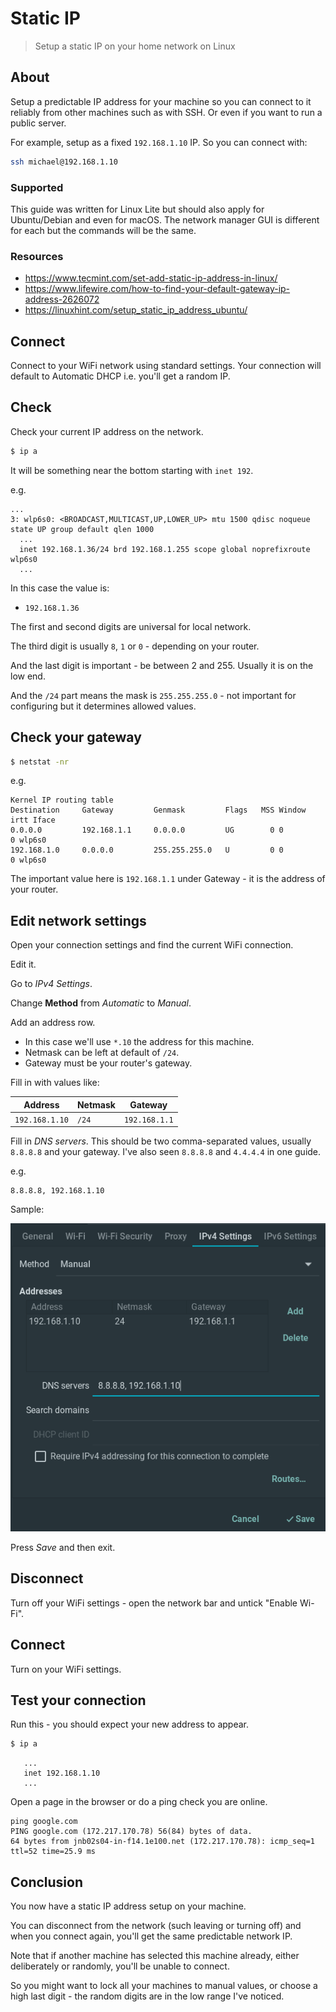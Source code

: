 # Static IP
> Setup a static IP on your home network on Linux

## About

Setup a predictable IP address for your machine so you can connect to it reliably from other machines such as with SSH. Or even if you want to run a public server.

For example, setup as a fixed `192.168.1.10` IP. So you can connect with:

```sh
ssh michael@192.168.1.10
```

### Supported

This guide was written for Linux Lite but should also apply for Ubuntu/Debian and even for macOS. The network manager GUI is different for each but the commands will be the same.


### Resources

- https://www.tecmint.com/set-add-static-ip-address-in-linux/
- https://www.lifewire.com/how-to-find-your-default-gateway-ip-address-2626072
- https://linuxhint.com/setup_static_ip_address_ubuntu/


## Connect

Connect to your WiFi network using standard settings. Your connection will default to Automatic DHCP i.e. you'll get a random IP.


## Check

Check your current IP address on the network.

```sh
$ ip a
```

It will be something near the bottom starting with `inet 192`.

e.g.
```
...
3: wlp6s0: <BROADCAST,MULTICAST,UP,LOWER_UP> mtu 1500 qdisc noqueue state UP group default qlen 1000
  ...
  inet 192.168.1.36/24 brd 192.168.1.255 scope global noprefixroute wlp6s0
  ...
```

In this case the value is:

- `192.168.1.36`

The first and second digits are universal for local network.

The third digit is usually `8`, `1` or `0` - depending on your router.

And the last digit is important - be between 2 and 255. Usually it is on the low end.

And the `/24` part means the mask is `255.255.255.0` - not important for configuring but it determines allowed values.


## Check your gateway

```sh
$ netstat -nr
```

e.g.

```
Kernel IP routing table
Destination     Gateway         Genmask         Flags   MSS Window  irtt Iface
0.0.0.0         192.168.1.1     0.0.0.0         UG        0 0          0 wlp6s0
192.168.1.0     0.0.0.0         255.255.255.0   U         0 0          0 wlp6s0
```

The important value here is `192.168.1.1` under Gateway - it is the address of your router.


## Edit network settings

Open your connection settings and find the current WiFi connection.

Edit it.

Go to _IPv4 Settings_.

Change **Method** from _Automatic_ to _Manual_.

Add an address row.

- In this case we'll use `*.10` the address for this machine.
- Netmask can be left at default of `/24`.
- Gateway must be your router's gateway.

Fill in with values like:

Address | Netmask | Gateway
---     | ---     | ---
`192.168.1.10` | `/24` | `192.168.1.1`

Fill in _DNS servers_. This should be two comma-separated values, usually `8.8.8.8` and your gateway. I've also seen `8.8.8.8` and `4.4.4.4` in one guide.

e.g.

```
8.8.8.8, 192.168.1.10
```

Sample:

![Manual settings](/recipes/_media/manual.png "Manual settings")

Press _Save_ and then exit.


## Disconnect

Turn off your WiFi settings - open the network bar and untick "Enable Wi-Fi".


## Connect

Turn on your WiFi settings.


## Test your connection


Run this - you should expect your new address to appear.

```sh
$ ip a
```

```
   ...
   inet 192.168.1.10
   ...
```

Open a page in the browser or do a ping check you are online.

```
ping google.com
PING google.com (172.217.170.78) 56(84) bytes of data.
64 bytes from jnb02s04-in-f14.1e100.net (172.217.170.78): icmp_seq=1 ttl=52 time=25.9 ms
```


## Conclusion

You now have a static IP address setup on your machine.

You can disconnect from the network (such leaving or turning off) and when you connect again, you'll get the same predictable network IP.

Note that if another machine has selected this machine already, either deliberately or randomly, you'll be unable to connect.

So you might want to lock all your machines to manual values, or choose a high last digit - the random digits are in the low range I've noticed.
